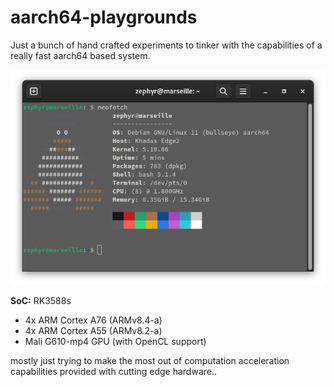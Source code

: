 # aarch64-playgrounds
Just a bunch of hand crafted experiments to tinker with the
capabilities of a really fast aarch64 based system.

![neofetch!](/images/neofetch.png)

**SoC:** RK3588s
* 4x ARM Cortex A76 (ARMv8.4-a)
* 4x ARM Cortex A55 (ARMv8.2-a)
* Mali G610-mp4 GPU (with OpenCL support)

mostly just trying to make the most out of computation acceleration
capabilities provided with cutting edge hardware..